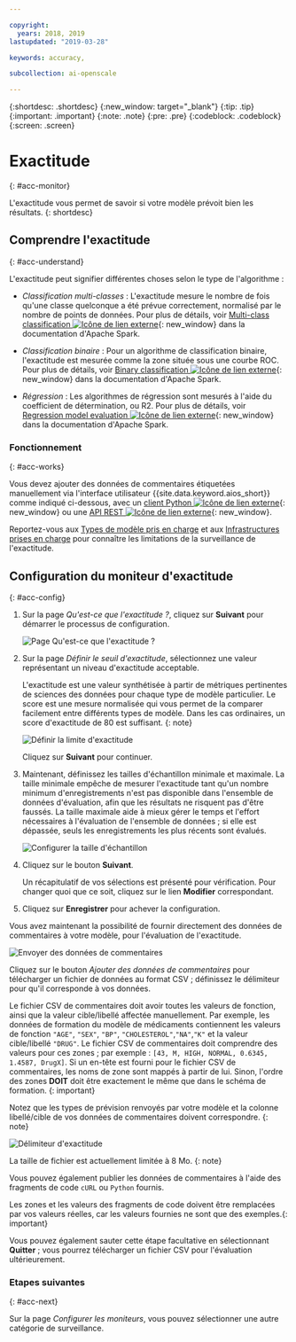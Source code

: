 ```yaml
---

copyright:
  years: 2018, 2019
lastupdated: "2019-03-28"

keywords: accuracy, 

subcollection: ai-openscale

---
```


{:shortdesc: .shortdesc}
{:new_window: target="_blank"}
{:tip: .tip}
{:important: .important}
{:note: .note}
{:pre: .pre}
{:codeblock: .codeblock}
{:screen: .screen}

# Exactitude
{: #acc-monitor}

L'exactitude vous permet de savoir si votre modèle prévoit bien les résultats.
{: shortdesc}

## Comprendre l'exactitude
{: #acc-understand}

L'exactitude peut signifier différentes choses selon le type de l'algorithme :

- *Classification multi-classes* :
L'exactitude mesure le nombre de fois qu'une classe quelconque a été prévue correctement, normalisé par le nombre de points de données.
Pour plus de détails, voir
[Multi-class classification
![Icône de lien externe](../../icons/launch-glyph.svg "Icône de lien externe")](https://spark.apache.org/docs/2.1.0/mllib-evaluation-metrics.html#multiclass-classification){: new_window}
dans la documentation d'Apache Spark.

- *Classification binaire* :
Pour un algorithme de classification binaire, l'exactitude est mesurée comme la zone située sous une courbe ROC.
Pour plus de détails, voir
[Binary classification
![Icône de lien externe](../../icons/launch-glyph.svg "Icône de lien externe")](https://spark.apache.org/docs/2.1.0/mllib-evaluation-metrics.html#binary-classification){: new_window}
dans la documentation d'Apache Spark.

- *Régression* :
Les algorithmes de régression sont mesurés à l'aide du coefficient de détermination, ou R2.
Pour plus de détails, voir
[Regression model evaluation
![Icône de lien externe](../../icons/launch-glyph.svg "Icône de lien externe")](https://spark.apache.org/docs/2.1.0/mllib-evaluation-metrics.html#regression-model-evaluation){: new_window}
dans la documentation d'Apache Spark.

### Fonctionnement
{: #acc-works}

Vous devez ajouter des données de commentaires étiquetées manuellement via l'interface utilisateur {{site.data.keyword.aios_short}} comme indiqué ci-dessous,
avec un [client Python
![Icône de lien externe](../../icons/launch-glyph.svg "Icône de lien externe")](http://ai-openscale-python-client.mybluemix.net/#feedbacklogging){: new_window}
ou une [API REST
![Icône de lien externe](../../icons/launch-glyph.svg "Icône de lien externe")](https://cloud.ibm.com/apidocs/ai-openscale#post-feedback-payload){: new_window}.

Reportez-vous aux [Types de modèle pris en charge](/docs/services/ai-openscale?topic=ai-openscale-in-ov#in-mod) et aux
[Infrastructures prises en charge](/docs/services/ai-openscale?topic=ai-openscale-in-ov#in-fram)
pour connaître les limitations de la surveillance de l'exactitude.

<!---
You need to add manually-labelled data into your feedback table for the accuracy computation to trigger. The feedback table is in the posgres schema with the name <model_id>_feedback.

You can create a performance monitoring system for your predictive models by creating an evaluation instance, and then defining the metrics and triggers for the automatic retraining and deploying of the new model. Spark, Keras and TensorFlow models are supported at this stage, with the following requirements:

- A training definition must be stored in the repository
- `training_data_reference` - must be defined as a part of the stored model's metadata
- `training_definition_url` - must be defined as a part of the stored model's metadata

Use the available [REST API ![External link icon](../../icons/launch-glyph.svg "External link icon")](https://watson-ml-api.mybluemix.net/){: new_window} end-points directly to provide feedback data and kick off evaluation activities. For more information, see the [WML documentation ![External link icon](../../icons/launch-glyph.svg "External link icon")](https://dataplatform.cloud.ibm.com/docs/content/analyze-data/ml-continuous-learning.html?audience=wdp&context=wdp){: new_window}.
--->

## Configuration du moniteur d'exactitude
{: #acc-config}

1.  Sur la page *Qu'est-ce que l'exactitude ?*, cliquez sur **Suivant** pour démarrer le processus de configuration.

    ![Page Qu'est-ce que l'exactitude ?](images/accuracy-what-is.png)

1.  Sur la page *Définir le seuil d'exactitude*, sélectionnez une valeur représentant un niveau d'exactitude acceptable.

    L'exactitude est une valeur synthétisée à partir de métriques pertinentes de sciences des données pour chaque type de modèle particulier.
Le score est une mesure normalisée qui vous permet de la comparer facilement entre différents types de modèle.
Dans les cas ordinaires, un score d'exactitude de 80 est suffisant.
    {: note}

    ![Définir la limite d'exactitude](images/accuracy-set-limit.png)

    Cliquez sur **Suivant** pour continuer.

1.  Maintenant, définissez les tailles d'échantillon minimale et maximale.
La taille minimale empêche de mesurer l'exactitude
tant qu'un nombre minimum d'enregistrements n'est pas disponible dans l'ensemble de données d'évaluation,
afin que les résultats ne risquent pas d'être faussés.
La taille maximale aide à mieux gérer le temps et l'effort nécessaires à l'évaluation de l'ensemble de données ;
si elle est dépassée, seuls les enregistrements les plus récents sont évalués.

     ![Configurer la taille d'échantillon](images/accuracy-config-sample.png)

1.  Cliquez sur le bouton **Suivant**.

    Un récapitulatif de vos sélections est présenté pour vérification.
Pour changer quoi que ce soit, cliquez sur le lien **Modifier** correspondant.

1.  Cliquez sur **Enregistrer** pour achever la configuration.

Vous avez maintenant la possibilité de fournir directement des données de commentaires à votre modèle, pour l'évaluation de l'exactitude.

  ![Envoyer des données de commentaires](images/accuracy-send-feedback0.png)

Cliquez sur le bouton *Ajouter des données de commentaires* pour télécharger un fichier de données au format CSV ;
définissez le délimiteur pour qu'il corresponde à vos données.

Le fichier CSV de commentaires doit avoir toutes les valeurs de fonction, ainsi que la valeur cible/libellé affectée manuellement.
Par exemple, les données de formation du modèle de médicaments contiennent les valeurs de fonction
`"AGE"`, `"SEX"`, `"BP"`, `"CHOLESTEROL"`,`"NA"`,`"K"`
et la valeur cible/libellé `"DRUG"`.
Le fichier CSV de commentaires doit comprendre des valeurs pour ces zones ;
par exemple : `[43, M, HIGH, NORMAL, 0.6345, 1.4587, DrugX]`.
Si un en-tête est fourni pour le fichier CSV de commentaires, les noms de zone sont mappés à partir de lui.
Sinon, l'ordre des zones **DOIT** doit être exactement le même que dans le schéma de formation.
{: important}

Notez que les types de prévision renvoyés par votre modèle et la colonne libellé/cible de vos données de commentaires doivent correspondre.
{: note}

  ![Délimiteur d'exactitude](images/accuracy-delimit.png)

La taille de fichier est actuellement limitée à 8 Mo.
{: note}

Vous pouvez également publier les données de commentaires à l'aide des fragments de code `cURL` ou `Python` fournis.

Les zones et les valeurs des fragments de code doivent être remplacées par vos valeurs réelles, car les valeurs fournies ne sont que des exemples.{: important}

Vous pouvez également sauter cette étape facultative en sélectionnant **Quitter** ;
vous pourrez télécharger un fichier CSV pour l'évaluation ultérieurement.

### Etapes suivantes
{: #acc-next}

Sur la page *Configurer les moniteurs*, vous pouvez sélectionner une autre catégorie de surveillance.

